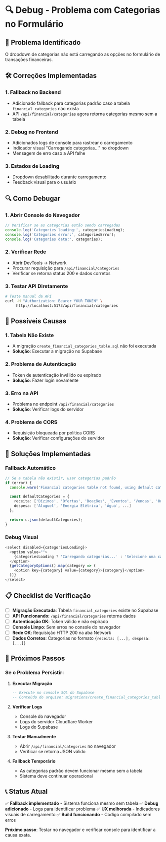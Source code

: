 # 🔍 Debug - Problema com Categorias no Formulário

## 🚨 Problema Identificado
O dropdown de categorias não está carregando as opções no formulário de transações financeiras.

## 🛠️ Correções Implementadas

### 1. **Fallback no Backend**
- Adicionado fallback para categorias padrão caso a tabela `financial_categories` não exista
- API `/api/financial/categories` agora retorna categorias mesmo sem a tabela

### 2. **Debug no Frontend**
- Adicionados logs de console para rastrear o carregamento
- Indicador visual "Carregando categorias..." no dropdown
- Mensagem de erro caso a API falhe

### 3. **Estados de Loading**
- Dropdown desabilitado durante carregamento
- Feedback visual para o usuário

## 🔍 Como Debugar

### 1. **Abrir Console do Navegador**
```javascript
// Verificar se as categorias estão sendo carregadas
console.log('Categories loading:', categoriesLoading);
console.log('Categories error:', categoriesError);
console.log('Categories data:', categories);
```

### 2. **Verificar Rede**
- Abrir DevTools → Network
- Procurar requisição para `/api/financial/categories`
- Verificar se retorna status 200 e dados corretos

### 3. **Testar API Diretamente**
```bash
# Teste manual da API
curl -H "Authorization: Bearer YOUR_TOKEN" \
     http://localhost:5173/api/financial/categories
```

## 🎯 Possíveis Causas

### 1. **Tabela Não Existe**
- A migração `create_financial_categories_table.sql` não foi executada
- **Solução**: Executar a migração no Supabase

### 2. **Problema de Autenticação**
- Token de autenticação inválido ou expirado
- **Solução**: Fazer login novamente

### 3. **Erro na API**
- Problema no endpoint `/api/financial/categories`
- **Solução**: Verificar logs do servidor

### 4. **Problema de CORS**
- Requisição bloqueada por política CORS
- **Solução**: Verificar configurações do servidor

## 🚀 Soluções Implementadas

### **Fallback Automático**
```typescript
// Se a tabela não existir, usar categorias padrão
if (error) {
  console.warn('Financial categories table not found, using default categories');
  
  const defaultCategories = {
    receita: ['Dízimos', 'Ofertas', 'Doações', 'Eventos', 'Vendas', 'Outros'],
    despesa: ['Aluguel', 'Energia Elétrica', 'Água', ...]
  };
  
  return c.json(defaultCategories);
}
```

### **Debug Visual**
```typescript
<select disabled={categoriesLoading}>
  <option value="">
    {categoriesLoading ? 'Carregando categorias...' : 'Selecione uma categoria'}
  </option>
  {getCategoryOptions().map(category => (
    <option key={category} value={category}>{category}</option>
  ))}
</select>
```

## 📋 Checklist de Verificação

- [ ] **Migração Executada**: Tabela `financial_categories` existe no Supabase
- [ ] **API Funcionando**: `/api/financial/categories` retorna dados
- [ ] **Autenticação OK**: Token válido e não expirado
- [ ] **Console Limpo**: Sem erros no console do navegador
- [ ] **Rede OK**: Requisição HTTP 200 na aba Network
- [ ] **Dados Corretos**: Categorias no formato `{receita: [...], despesa: [...]}`

## 🔧 Próximos Passos

### **Se o Problema Persistir:**

1. **Executar Migração**
   ```sql
   -- Execute no console SQL do Supabase
   -- Conteúdo do arquivo: migrations/create_financial_categories_table.sql
   ```

2. **Verificar Logs**
   - Console do navegador
   - Logs do servidor Cloudflare Worker
   - Logs do Supabase

3. **Testar Manualmente**
   - Abrir `/api/financial/categories` no navegador
   - Verificar se retorna JSON válido

4. **Fallback Temporário**
   - As categorias padrão devem funcionar mesmo sem a tabela
   - Sistema deve continuar operacional

## 📞 Status Atual

✅ **Fallback implementado** - Sistema funciona mesmo sem tabela
✅ **Debug adicionado** - Logs para identificar problema
✅ **UX melhorada** - Indicadores visuais de carregamento
✅ **Build funcionando** - Código compilado sem erros

**Próximo passo**: Testar no navegador e verificar console para identificar a causa exata.
